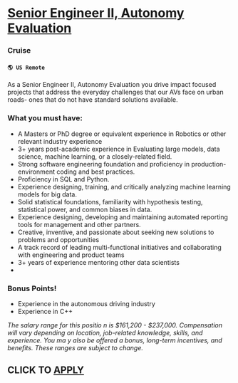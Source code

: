 # [Senior Engineer II, Autonomy Evaluation](https://www.remotewlb.com/apply/senior-engineer-ii-autonomy-evaluation)  
### Cruise  
#### `🌎 US Remote`  

As a Senior Engineer II, Autonomy Evaluation you drive impact focused projects that address the everyday challenges that our AVs face on urban roads- ones that do not have standard solutions available.

### What you must have:

  * A Masters or PhD degree or equivalent experience in Robotics or other relevant industry experience
  * 3+ years post-academic experience in Evaluating large models, data science, machine learning, or a closely-related field.
  * Strong software engineering foundation and proficiency in production-environment coding and best practices.
  * Proficiency in SQL and Python.
  * Experience designing, training, and critically analyzing machine learning models for big data.
  * Solid statistical foundations, familiarity with hypothesis testing, statistical power, and common biases in data.
  * Experience designing, developing and maintaining automated reporting tools for management and other partners.
  * Creative, inventive, and passionate about seeking new solutions to problems and opportunities
  * A track record of leading multi-functional initiatives and collaborating with engineering and product teams
  * 3+ years of experience mentoring other data scientists
  * 

### Bonus Points!

  * Experience in the autonomous driving industry 
  * Experience in C++

_The salary range for this positio_ _n is $161,200 - $237,000. Compensation will vary depending on location, job-related knowledge, skills, and experience. You ma_ _y also be offered a bonus, long-term incentives, and benefits. These ranges are subject to change._

  
## CLICK TO [APPLY](https://www.remotewlb.com/apply/senior-engineer-ii-autonomy-evaluation)

